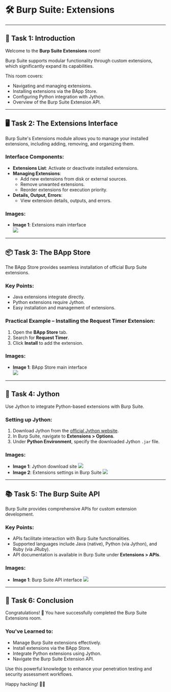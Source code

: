 # 🛠️ Burp Suite: Extensions

---

## 🚩 Task 1: Introduction

Welcome to the **Burp Suite Extensions** room! 

Burp Suite supports modular functionality through custom extensions, which significantly expand its capabilities.

This room covers:

- Navigating and managing extensions.
- Installing extensions via the BApp Store.
- Configuring Python integration with Jython.
- Overview of the Burp Suite Extension API.

---

## 🖥️ Task 2: The Extensions Interface

Burp Suite's Extensions module allows you to manage your installed extensions, including adding, removing, and organizing them.

### Interface Components:

- **Extensions List**: Activate or deactivate installed extensions.
- **Managing Extensions**:
  - Add new extensions from disk or external sources.
  - Remove unwanted extensions.
  - Reorder extensions for execution priority.
- **Details, Output, Errors**:
  - View extension details, outputs, and errors.

### Images:

- **Image 1**: Extensions main interface  
![](https://github.com/user-attachments/assets/73206447-6290-4dfd-ab15-516ce77977fb) 

---

## 📦 Task 3: The BApp Store

The BApp Store provides seamless installation of official Burp Suite extensions.

### Key Points:

- Java extensions integrate directly.
- Python extensions require Jython.
- Easy installation and management of extensions.

### Practical Example – Installing the **Request Timer** Extension:

1. Open the **BApp Store** tab.
2. Search for **Request Timer**.
3. Click **Install** to add the extension.

### Images:

- **Image 1**: BApp Store main interface  
![](https://github.com/user-attachments/assets/30324223-02d3-4e20-8620-e1c374c8ec95)

---

## 🐍 Task 4: Jython

Use Jython to integrate Python-based extensions with Burp Suite.

### Setting up Jython:

1. Download Jython from the [official Jython website](https://www.jython.org/download).
2. In Burp Suite, navigate to **Extensions > Options**.
3. Under **Python Environment**, specify the downloaded Jython `.jar` file.

### Images:

- **Image 1**: Jython download site
![](https://github.com/user-attachments/assets/6bb92b8d-3e19-4618-81de-518ae082338d)
- **Image 2**: Extensions settings in Burp Suite
![](https://github.com/user-attachments/assets/bcf32c22-18e4-48aa-87f2-1e41dabb368d)
 

---

## 📚 Task 5: The Burp Suite API

Burp Suite provides comprehensive APIs for custom extension development.

### Key Points:

- APIs facilitate interaction with Burp Suite functionalities.
- Supported languages include Java (native), Python (via Jython), and Ruby (via JRuby).
- API documentation is available in Burp Suite under **Extensions > APIs**.

### Images:

- **Image 1**: Burp Suite API interface
![](https://github.com/user-attachments/assets/324b0c29-ca08-4d28-bedb-bdc55d214311) 

---

## 🚀 Task 6: Conclusion

Congratulations! 🎉 You have successfully completed the Burp Suite Extensions room.

### You've Learned to:

- Manage Burp Suite extensions effectively.
- Install extensions via the BApp Store.
- Integrate Python extensions using Jython.
- Navigate the Burp Suite Extension API.

Use this powerful knowledge to enhance your penetration testing and security assessment workflows.

Happy hacking! 🚩🚀
